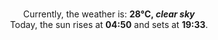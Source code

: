 <p  align="center"><br/>Currently, the weather is: <b> 28°C, <i>clear sky</i></b></br>Today, the sun rises at <b>04:50</b> and sets at <b>19:33</b>.</p>